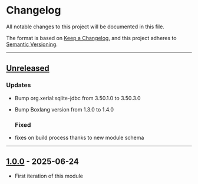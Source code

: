 # Changelog

All notable changes to this project will be documented in this file.

The format is based on [Keep a Changelog](https://keepachangelog.com/en/1.0.0/),
and this project adheres to [Semantic Versioning](https://semver.org/spec/v2.0.0.html).

* * *

## [Unreleased]

### Updates

- Bump org.xerial:sqlite-jdbc from 3.50.1.0 to 3.50.3.0
- Bump Boxlang version from 1.3.0 to 1.4.0

  ### Fixed

- fixes on build process thanks to new module schema

* * *

## [1.0.0] - 2025-06-24

- First iteration of this module

[unreleased]: https://github.com/ortus-boxlang/bx-sqlite/compare/v1.0.0...HEAD
[1.0.0]: https://github.com/ortus-boxlang/bx-sqlite/compare/30d4a11e972f24784ed3bfe42fbfbd7f3a81f2c8...v1.0.0
